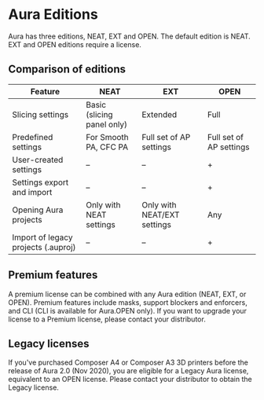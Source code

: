 # Aura Editions

Aura has three editions, NEAT, EXT and OPEN. The default edition is NEAT. EXT and OPEN editions require a license.

## Comparison of editions

Feature                              | NEAT                       | EXT                          | OPEN
-------------------------------------|----------------------------|------------------------------|--------------------------
Slicing settings                     | Basic (slicing panel only) | Extended                     | Full
Predefined settings                  | For Smooth PA, CFC PA      | Full set of AP settings      | Full set of AP settings
User-created settings                | –                          | –                            | +
Settings export and import           | –                          | –                            | +
Opening Aura projects                | Only with NEAT settings    | Only with NEAT/EXT settings  | Any
Import of legacy projects (.auproj)  | –                          | –                            | +

## Premium features

A premium license can be combined with any Aura edition (NEAT, EXT, or OPEN). Premium features include masks, support blockers and enforcers, and CLI (CLI is available for Aura.OPEN only). If you want to upgrade your license to a Premium license, please contact your distributor.

## Legacy licenses

If you've purchased Composer A4 or Composer A3 3D printers before the release of Aura 2.0 (Nov 2020), you are eligible for a Legacy Aura license, equivalent to an OPEN license.
Please contact your distributor to obtain the Legacy license.


